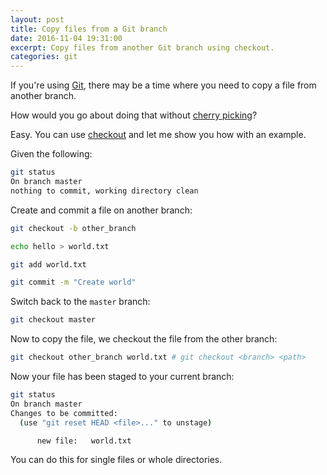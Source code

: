 ```yaml
---
layout: post
title: Copy files from a Git branch
date: 2016-11-04 19:31:00
excerpt: Copy files from another Git branch using checkout.
categories: git
---
```


If you're using [Git](https://git-scm.com), there may be a time where you need to copy a file from another branch.

How would you go about doing that without [cherry picking](https://git-scm.com/docs/git-cherry-pick)?

Easy. You can use [checkout](https://git-scm.com/docs/git-checkout) and let me show you how with an example.

Given the following:

```sh
git status
On branch master
nothing to commit, working directory clean
```

Create and commit a file on another branch:

```sh
git checkout -b other_branch
```

```sh
echo hello > world.txt
```

```sh
git add world.txt
```

```sh
git commit -m "Create world"
```

Switch back to the `master` branch:

```sh
git checkout master
```

Now to copy the file, we checkout the file from the other branch:

```sh
git checkout other_branch world.txt # git checkout <branch> <path>
```

Now your file has been staged to your current branch:

```sh
git status
On branch master
Changes to be committed:
  (use "git reset HEAD <file>..." to unstage)

      new file:   world.txt
```

You can do this for single files or whole directories.
